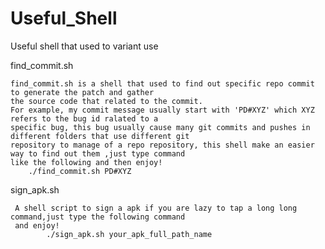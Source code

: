 # Useful_Shell
Useful shell that used to variant use

find_commit.sh
	
	find_commit.sh is a shell that used to find out specific repo commit to generate the patch and gather 
    the source code that related to the commit.
	For example, my commit message usually start with 'PD#XYZ' which XYZ refers to the bug id ralated to a 
    specific bug, this bug usually cause many git commits and pushes in different folders that use different git 
    repository to manage of a repo repository, this shell make an easier way to find out them ,just type command 
    like the following and then enjoy!
 		./find_commit.sh PD#XYZ
		 
sign_apk.sh
  
	 A shell script to sign a apk if you are lazy to tap a long long command,just type the following command 
     and enjoy!
     		./sign_apk.sh your_apk_full_path_name
     


